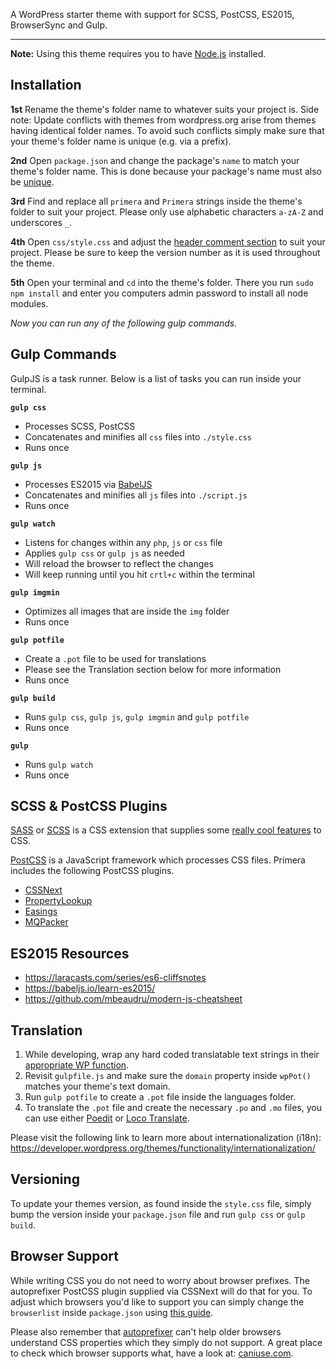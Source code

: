 
A WordPress starter theme with support for SCSS, PostCSS, ES2015, BrowserSync and Gulp.

---

**Note:** Using this theme requires you to have [Node.js](https://nodejs.org/) installed.

## Installation

**1st** Rename the theme's folder name to whatever suits your project is. Side note: Update conflicts
with themes from wordpress.org arise from themes having identical folder names. To avoid such conflicts
simply make sure that your theme's folder name is unique (e.g. via a prefix).

**2nd** Open `package.json` and change the package's `name` to match your theme's folder name. This is
done because your package's name must also be [unique](https://docs.npmjs.com/files/package.json#name).

**3rd** Find and replace all `primera` and `Primera` strings inside the theme's folder to suit your
project. Please only use alphabetic characters `a-zA-Z` and underscores `_`.

**4th** Open `css/style.css` and adjust the [header comment section](https://developer.wordpress.org/themes/basics/main-stylesheet-style-css/) to suit your project.
Please be sure to keep the version number as it is used throughout the theme.

**5th** Open your terminal and `cd` into the theme's folder. There you run `sudo npm install` and enter you computers admin password to install all node modules.

_Now you can run any of the following gulp commands._

## Gulp Commands

GulpJS is a task runner. Below is a list of tasks you can run inside your terminal.

**`gulp css`**
- Processes SCSS, PostCSS
- Concatenates and minifies all `css` files into `./style.css`
- Runs once

**`gulp js`**
- Processes ES2015 via [BabelJS](//babeljs.io/)
- Concatenates and minifies all `js` files into `./script.js`
- Runs once

**`gulp watch`**
- Listens for changes within any `php`, `js` or `css` file
- Applies `gulp css` or `gulp js` as needed
- Will reload the browser to reflect the changes
- Will keep running until you hit `crtl+c` within the terminal

**`gulp imgmin`**
- Optimizes all images that are inside the `img` folder
- Runs once

**`gulp potfile`**
- Create a `.pot` file to be used for translations
- Please see the Translation section below for more information
- Runs once

**`gulp build`**
- Runs `gulp css`, `gulp js`, `gulp imgmin` and `gulp potfile`
- Runs once

**`gulp`**
- Runs `gulp watch`
- Runs once

## SCSS & PostCSS Plugins

[SASS](//sass-lang.com/) or [SCSS](//sass-lang.com/) is a CSS extension that supplies some [really cool features](//sass-lang.com/guide/) to CSS.

[PostCSS](//postcss.org) is a JavaScript framework which processes CSS files. Primera includes the following PostCSS plugins.
- [CSSNext](//cssnext.io/)
- [PropertyLookup](//github.com/simonsmith/postcss-property-lookup)
- [Easings](https://www.npmjs.com/package/postcss-easings)
- [MQPacker](https://www.npmjs.com/package/css-mqpacker)

## ES2015 Resources

- https://laracasts.com/series/es6-cliffsnotes
- https://babeljs.io/learn-es2015/
- https://github.com/mbeaudru/modern-js-cheatsheet

## Translation

1) While developing, wrap any hard coded translatable text strings in their [appropriate WP function](https://developer.wordpress.org/themes/functionality/internationalization/#localization-functions).
2) Revisit `gulpfile.js` and make sure the `domain` property inside `wpPot()` matches your theme's text domain.
3) Run `gulp potfile` to create a `.pot` file inside the languages folder.
4) To translate the `.pot` file and create the necessary `.po` and `.mo` files, you can use either [Poedit](https://poedit.net/) or [Loco Translate](https://wordpress.org/plugins/loco-translate/).

Please visit the following link to learn more about internationalization (i18n):
https://developer.wordpress.org/themes/functionality/internationalization/

## Versioning
To update your themes version, as found inside the `style.css` file, simply bump the version inside your `package.json` file and run `gulp css` or `gulp build`.

## Browser Support
While writing CSS you do not need to worry about browser prefixes. The autoprefixer PostCSS plugin supplied via CSSNext will do that for you. To adjust which browsers you'd like to support you can simply change the `browserlist` inside `package.json` using [this guide](https://github.com/ai/browserslist).

Please also remember that [autoprefixer](https://autoprefixer.github.io/) can't help older browsers understand CSS properties which they simply do not support. A great place to check which browser supports what, have a look at: [caniuse.com](http://caniuse.com/).

